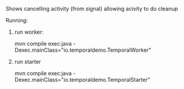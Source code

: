 Shows cancelling activity (from signal) allowing acivity to do cleanup

Running:
1. run worker:

   mvn compile exec:java -Dexec.mainClass="io.temporaldemo.TemporalWorker"
   
2. run starter

   mvn compile exec:java -Dexec.mainClass="io.temporaldemo.TemporalStarter"